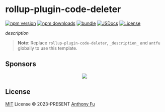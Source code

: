 # rollup-plugin-code-deleter

[![npm version][npm-version-src]][npm-version-href]
[![npm downloads][npm-downloads-src]][npm-downloads-href]
[![bundle][bundle-src]][bundle-href]
[![JSDocs][jsdocs-src]][jsdocs-href]
[![License][license-src]][license-href]

_description_

> **Note**:
> Replace `rollup-plugin-code-deleter`, `_description_` and `antfu` globally to use this template.

## Sponsors

<p align="center">
  <a href="https://cdn.jsdelivr.net/gh/antfu/static/sponsors.svg">
    <img src='https://cdn.jsdelivr.net/gh/antfu/static/sponsors.svg'/>
  </a>
</p>

## License

[MIT](./LICENSE) License © 2023-PRESENT [Anthony Fu](https://github.com/antfu)

<!-- Badges -->
[npm-version-src]: https://img.shields.io/npm/v/rollup-plugin-code-deleter?style=flat&colorA=080f12&colorB=1fa669
[npm-version-href]: https://npmjs.com/package/rollup-plugin-code-deleter
[npm-downloads-src]: https://img.shields.io/npm/dm/rollup-plugin-code-deleter?style=flat&colorA=080f12&colorB=1fa669
[npm-downloads-href]: https://npmjs.com/package/rollup-plugin-code-deleter
[bundle-src]: https://img.shields.io/bundlephobia/minzip/rollup-plugin-code-deleter?style=flat&colorA=080f12&colorB=1fa669&label=minzip
[bundle-href]: https://bundlephobia.com/result?p=rollup-plugin-code-deleter
[license-src]: https://img.shields.io/github/license/antfu/rollup-plugin-code-deleter.svg?style=flat&colorA=080f12&colorB=1fa669
[license-href]: https://github.com/antfu/rollup-plugin-code-deleter/blob/main/LICENSE
[jsdocs-src]: https://img.shields.io/badge/jsdocs-reference-080f12?style=flat&colorA=080f12&colorB=1fa669
[jsdocs-href]: https://www.jsdocs.io/package/rollup-plugin-code-deleter
